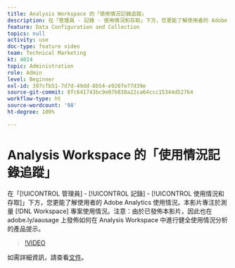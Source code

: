 ```yaml
---
title: Analysis Workspace 的「使用情況記錄追蹤」
description: 在「管理員 - 記錄 - 使用情況和存取」下方，您更能了解使用者的 Adobe Analytics 使用情況。本影片專注於測量 Workspace 專案使用情況。
feature: Data Configuration and Collection
topics: null
activity: use
doc-type: feature video
team: Technical Marketing
kt: 4024
topic: Administration
role: Admin
level: Beginner
exl-id: 397cfb51-7d7d-49dd-8b54-e928fe77d39e
source-git-commit: 8fc641743bc9e07b838a22ca64ccc15344d52764
workflow-type: ht
source-wordcount: '98'
ht-degree: 100%

---
```


# Analysis Workspace 的「使用情況記錄追蹤」

在「[!UICONTROL 管理員] - [!UICONTROL 記錄] - [!UICONTROL 使用情況和存取]」下方，您更能了解使用者的 Adobe Analytics 使用情況。本影片專注於測量 [!DNL Workspace] 專案使用情況。注意：由於已發佈本影片，因此也在 adobe.ly/aausage 上發佈如何在 Analysis Workspace 中進行健全使用情況分析的產品提示。

>[!VIDEO](https://video.tv.adobe.com/v/29768/?quality=12&learn=on)

如需詳細資訊，請查看[文件](https://experienceleague.adobe.com/docs/analytics/admin/admin-tools/logs.html?lang=zh-Hant)。
